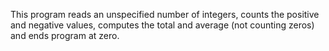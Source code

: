 This program reads an unspecified number of integers, counts the positive
and negative values, computes the total and average (not counting zeros) and
ends program at zero.
